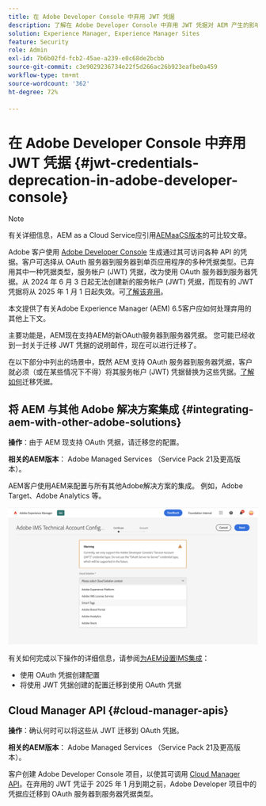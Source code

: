 ```yaml
---
title: 在 Adobe Developer Console 中弃用 JWT 凭据
description: 了解在 Adobe Developer Console 中弃用 JWT 凭据对 AEM 产生的影响
solution: Experience Manager, Experience Manager Sites
feature: Security
role: Admin
exl-id: 7b6b02fd-fcb2-45ae-a239-e0c68de2bcbb
source-git-commit: c3e9029236734e22f5d266ac26b923eafbe0a459
workflow-type: tm+mt
source-wordcount: '362'
ht-degree: 72%

---
```


# 在 Adobe Developer Console 中弃用 JWT 凭据 {#jwt-credentials-deprecation-in-adobe-developer-console}

>[!NOTE]
> 有关详细信息，AEM as a Cloud Service应引用[AEMaaCS版本](https://experienceleague.adobe.com/docs/experience-manager-cloud-service/content/security/jwt-credentials-deprecation-in-adobe-developer-console.html)的可比较文章。

Adobe 客户使用 [Adobe Developer Console](https://developer.adobe.com/console) 生成通过其可访问各种 API 的凭据。客户可选择从 OAuth 服务器到服务器到单页应用程序的多种凭据类型。已弃用其中一种凭据类型，服务帐户 (JWT) 凭据，改为使用 OAuth 服务器到服务器凭据。从 2024 年 6 月 3 日起无法创建新的服务帐户 (JWT) 凭据，而现有的 JWT 凭据将从 2025 年 1 月 1 日起失效。可[了解该弃用](https://developer.adobe.com/developer-console/docs/guides/authentication/ServerToServerAuthentication/migration/)。

本文提供了有关Adobe Experience Manager (AEM) 6.5客户应如何处理弃用的其他上下文。

主要功能是，AEM现在支持AEM的新OAuth服务器到服务器凭据。 您可能已经收到一封关于迁移 JWT 凭据的说明邮件，现在可以进行迁移了。

在以下部分中列出的场景中，既然 AEM 支持 OAuth 服务器到服务器凭据，客户就必须（或在某些情况下不得）将其服务帐户 (JWT) 凭据替换为这些凭据。[了解如何](https://developer.adobe.com/developer-console/docs/guides/authentication/ServerToServerAuthentication/migration/#migration-overview)迁移凭据。

## 将 AEM 与其他 Adobe 解决方案集成 {#integrating-aem-with-other-adobe-solutions}

**操作**：由于 AEM 现支持 OAuth 凭据，请迁移您的配置。

**相关的AEM版本**： Adobe Managed Services （Service Pack 21及更高版本）。

AEM客户使用AEM来配置与所有其他Adobe解决方案的集成。 例如，Adobe Target、Adobe Analytics 等。

![将 AEM 与其他解决方案集成](/help/sites-administering/assets/jwt-deprecation.png)

有关如何完成以下操作的详细信息，请参阅[为AEM设置IMS集成](/help/sites-administering/setting-up-ims-integrations-for-aem.md)：

* 使用 OAuth 凭据创建配置
* 将使用 JWT 凭据创建的配置迁移到使用 OAuth 凭据

## Cloud Manager API {#cloud-manager-apis}

**操作**：确认何时可以将这些从 JWT 迁移到 OAuth 凭据。

**相关的AEM版本**： Adobe Managed Services （Service Pack 21及更高版本）。

客户创建 Adobe Developer Console 项目，以使其可调用 [Cloud Manager API](https://developer.adobe.com/experience-cloud/cloud-manager/guides/getting-started/create-api-integration/)。在弃用的 JWT 凭证于 2025 年 1 月到期之前，Adobe Developer 项目中的凭据应迁移到 OAuth 服务器到服务器凭据类型。
